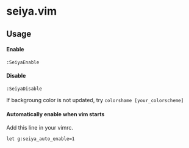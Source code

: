 seiya.vim
=========

## Usage

#### Enable

`:SeiyaEnable`

#### Disable

`:SeiyaDisable`

If backgroung color is not updated, try `colorshame [your_colorscheme]`

#### Automatically enable when vim starts

Add this line in your vimrc.

```vim
let g:seiya_auto_enable=1
```
